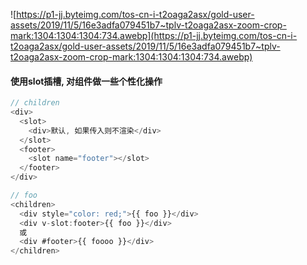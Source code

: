 ![https://p1-jj.byteimg.com/tos-cn-i-t2oaga2asx/gold-user-assets/2019/11/5/16e3adfa079451b7~tplv-t2oaga2asx-zoom-crop-mark:1304:1304:1304:734.awebp](https://p1-jj.byteimg.com/tos-cn-i-t2oaga2asx/gold-user-assets/2019/11/5/16e3adfa079451b7~tplv-t2oaga2asx-zoom-crop-mark:1304:1304:1304:734.awebp)

#### 使用slot插槽, 对组件做一些个性化操作

```js
// children
<div>
  <slot>
    <div>默认, 如果传入则不渲染</div>
  </slot>
  <footer>
    <slot name="footer"></slot>
  </footer>
</div>

// foo
<children>
  <div style="color: red;">{{ foo }}</div>
  <div v-slot:footer>{{ foo }}</div>
  或
  <div #footer>{{ foooo }}</div>
</children>
```